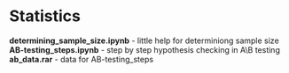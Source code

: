 # Statistics

**determining_sample_size.ipynb** - little help for determiniong sample size  
**AB-testing_steps.ipynb** - step by step hypothesis checking in A\B testing   
**ab_data.rar** - data for AB-testing_steps
